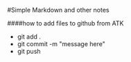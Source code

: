 #Simple Markdown and other notes

####how to add files to github from ATK 
 - git add .
 - git commit -m "message here"
 - git push
 
 
